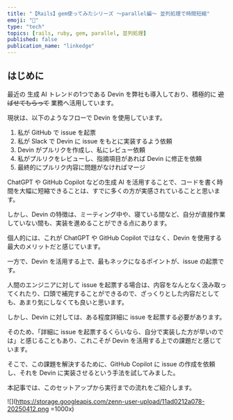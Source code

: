 ```yaml
---
title: "【Rails】gem使ってみたシリーズ 〜parallel編〜 並列処理で時間短縮"
emoji: "🏃"
type: "tech"
topics: [rails, ruby, gem, parallel, 並列処理]
published: false
publication_name: "linkedge"
---
```


## はじめに

最近の 生成 AI トレンドの1つである Devin を弊社も導入しており、積極的に ~~遊ばせてもらって~~ 業務へ活用しています。

現状は、以下のようなフローで Devin を使用しています。
1. 私が GitHub で issue を起票
2. 私が Slack で Devin に issue をもとに実装するよう依頼
3. Devin がプルリクを作成し、私にレビュー依頼
4. 私がプルリクをレビューし、指摘項目があれば Devin に修正を依頼
5. 最終的にプルリク内容に問題がなければマージ

ChatGPT や GitHub Copilot などの生成 AI を活用することで、コードを書く時間を大幅に短縮できることは、すでに多くの方が実感されていることと思います。

しかし、Devin の特徴は、ミーティング中や、寝ている間など、自分が直接作業していない間も、実装を進めることができる点にあります。

個人的には、これが ChatGPT や GitHub Copilot ではなく、Devin を使用する最大のメリットだと感じています。

一方で、Devin を活用する上で、最もネックになるポイントが、issue の起票です。

人間のエンジニアに対して issue を起票する場合は、内容をなんとなく汲み取ってくれたり、口頭で補完することができるので、ざっくりとした内容だとしても、あまり気にしなくても良いと思います。

しかし、Devin に対しては、ある程度詳細に issue を起票する必要があります。

そのため、「詳細に issue を起票するくらいなら、自分で実装した方が早いのでは」と感じることもあり、これこそが Devin を活用する上での課題だと感じています。

そこで、この課題を解決するために、GitHub Copilot に issue の作成を依頼し、それを Devin に実装させるという手法を試してみました。

本記事では、このセットアップから実行までの流れをご紹介します。

![](https://storage.googleapis.com/zenn-user-upload/11ad0212a078-20250412.png =1000x)
